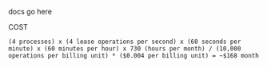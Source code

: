 
docs go here

COST

`(4 processes) x (4 lease operations per second) x (60 seconds per minute) x (60 minutes per hour) x 730 (hours per month) / (10,000 operations per billing unit) * ($0.004 per billing unit) = ~$168 month`
